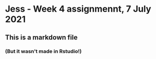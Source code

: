 # Jess - Week 4 assignmennt, 7 July 2021
## This is a markdown file
### (But it wasn't made in Rstudio!)
